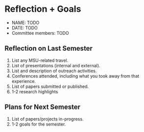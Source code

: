 # Reflection + Goals

* NAME: TODO
* DATE: TODO
* Committee members: TODO

## Reflection on Last Semester

1. List any MSU-related travel.
2. List of presentations (internal and external).
3. List and description of outreach activities.
4. Conferences attended, including what you took away from that experience.
5. List of papers submitted or published.
6. 1-2 research highlights

## Plans for Next Semester 

1. List of papers/projects in-progress.
2. 1-2 goals for the semester.


